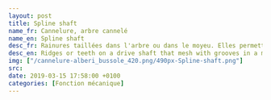 ```yaml
---
layout: post
title: Spline shaft
name_fr: Cannelure, arbre cannelé
name_en: Spline shaft
desc_fr: Rainures taillées dans l'arbre ou dans le moyeu. Elles permettent de transmettre des couples importants, l'une mâle (l'arbre), l'autre femelle (le moyeu) ; dans certains cas, le moyeu peut coulisser sur l'arbre. Elles peuvent être à flancs parallèles ou à flancs curvilignes.
desc_en: Ridges or teeth on a drive shaft that mesh with grooves in a mating piece and transfer torque to it, maintaining the angular correspondence between them
img: ["/cannelure-alberi_bussole_420.png/490px-Spline-shaft.png"]
src: 
date: 2019-03-15 17:58:00 +0100
categories: [Fonction mécanique]
---
```

